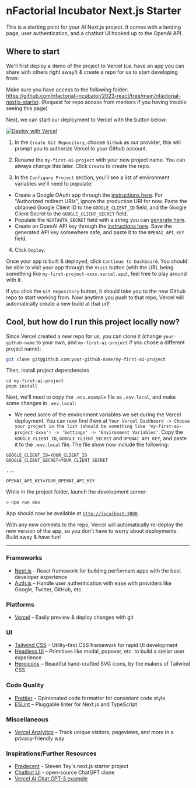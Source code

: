 # nFactorial Incubator Next.js Starter

This is a starting point for your AI Next.js project. It comes with a landing page, user authentication, and a chatbot UI hooked up to the OpenAI API.

## Where to start

We'll first deploy a demo of the project to Vercel (i.e. have an app you can share with others right away!) & create a repo for us to start developing from:

Make sure you have access to the following folder: https://github.com/nfactorial-incubator/2023-react/tree/main/nfactorial-nextjs-starter. (Request for repo access from mentors if you having trouble seeing this page)

Next, we can start our deployment to Vercel with the button below:

[![Deploy with Vercel](https://vercel.com/button)](https://vercel.com/new/clone?repository-url=https%3A%2F%2Fgithub.com%2Fnfactorial-incubator%2F2023-react%2Ftree%2Fmain%2Fnfactorial-nextjs-starter&env=GOOGLE_CLIENT_ID,GOOGLE_CLIENT_SECRET,NEXTAUTH_SECRET,OPENAI_API_KEY&envDescription=Look%20into%20the%20README%20or%20the%20'Learn%20More'%20to%20learn%20what%20to%20populate%20the%20values%20with.&envLink=https%3A%2F%2Fgithub.com%2Fnfactorial-incubator%2F2023-react%2Fblob%2Fmain%2Fnfactorial-nextjs-starter%2F.env.example&project-name=my-first-ai-project&repository-name=my-first-ai-project)

1) In the `Create Git Repository`, choose `Github` as our provider, this will prompt you to authorize Vercel to your Github account.

2) Rename the `my-first-ai-project` with your new project name. You can always change this later. Click `Create` to create the repo.

3) In the `Configure Project` section, you'll see a list of environment variables we'll need to populate:

* Create a Google OAuth app through the [instructions here](https://refine.dev/blog/nextauth-google-github-authentication-nextjs/#for-googleprovider-make-sure-you-have-a-google-account). For "Authorized redirect URIs", ignore the production URI for now. Paste the obtained Google Client ID to the `GOOGLE_CLIENT_ID` field, and the Google Client Secret to the `GOOGLE_CLIENT_SECRET` field.
* Populate the `NEXTAUTH_SECRET` field with a string you can [generate here](https://generate-secret.vercel.app/32).
* Create an OpenAI API key through the [instructions here](https://www.howtogeek.com/885918/how-to-get-an-openai-api-key/). Save the generated API key somewhere safe, and paste it to the `OPENAI_API_KEY` field.

4) Click `Deploy`.

Once your app is built & deployed, click `Continue to Dashboard`. You should be able to visit your app through the `Visit` button (with the URL being something like `my-first-project-xxxx.vercel.app`), feel free to play around with it.

If you click the `Git Repository` button, it should take you to the new Github repo to start working from. Now anytime you push to that repo, Vercel will automatically create a new build at that url!

## Cool, but how do I run this project locally now?

Since Vercel created a new repo for us, you can clone it (change `your-github-name` to your own, and `my-first-ai-project` if you chose a different project name):
```bash
git clone git@github.com:your-github-name/my-first-ai-project
```
Then, install project dependencies
```
cd my-first-ai-project
pnpm install
```

Next, we'll need to copy the `.env.example` file as `.env.local`, and make some changes in `.env.local`:

* We need some of the environment variables we set during the Vercel deployment. You can now find them at `Your Vercel Dashboard -> Choose your project in the list (should be something like 'my-first-ai-project-xxxx') -> 'Settings' -> 'Environment Variables'`. Copy the `GOOGLE_CLIENT_ID`, `GOOGLE_CLIENT_SECRET` and `OPENAI_API_KEY`, and paste it to the `.env.local` file. The file show now include the following:
```
GOOGLE_CLIENT_ID=YOUR_CLIENT_ID
GOOGLE_CLIENT_SECRET=YOUR_CLIENT_SECRET

...

OPENAI_API_KEY=YOUR_OPENAI_API_KEY
```

While in the project folder, launch the development server:
```
> npm run dev
```
App should now be available at [`http://localhost:3000`](http://localhost:3000).

With any new commits to the repo, Vercel will automatically re-deploy the new version of the app, so you don't have to worry about deployments. Build away & have fun!

***

### Frameworks

- [Next.js](https://nextjs.org/) – React framework for building performant apps with the best developer experience
- [Auth.js](https://authjs.dev/) – Handle user authentication with ease with providers like Google, Twitter, GitHub, etc.

### Platforms

- [Vercel](https://vercel.com/) – Easily preview & deploy changes with git

### UI

- [Tailwind CSS](https://tailwindcss.com/) – Utility-first CSS framework for rapid UI development
- [Headless UI](https://headlessui.com/) – Primitives like modal, popover, etc. to build a stellar user experience
- [Heroicons](https://heroicons.com/) – Beautiful hand-crafted SVG icons, by the makers of Tailwind CSS.

### Code Quality

- [Prettier](https://prettier.io/) – Opinionated code formatter for consistent code style
- [ESLint](https://eslint.org/) – Pluggable linter for Next.js and TypeScript

### Miscellaneous

- [Vercel Analytics](https://vercel.com/analytics) – Track unique visitors, pageviews, and more in a privacy-friendly way

### Inspirations/Further Resources

- [Predecent](https://github.com/steven-tey/precedent/) - Steven Tey's next.js starter project
- [Chatbot UI](https://chatbotui.com/) - open-source ChatGPT clone
- [Vercel AI Chat GPT-3 example](https://github.com/vercel/examples/tree/main/solutions/ai-chatgpt)